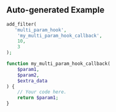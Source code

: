## Auto-generated Example

```php
add_filter(
   'multi_param_hook',
    'my_multi_param_hook_callback',
    10,
    3
);

function my_multi_param_hook_callback(
    $param1,
    $param2,
    $extra_data
) {
    // Your code here.
    return $param1;
}
```

